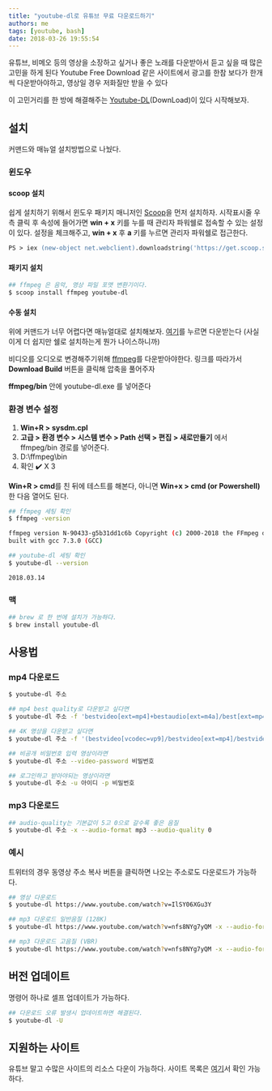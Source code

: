 ```yaml
---
title: "youtube-dl로 유튜브 무료 다운로드하기"
authors: me
tags: [youtube, bash]
date: 2018-03-26 19:55:54
---
```


유튜브, 비메오 등의 영상을 소장하고 싶거나 좋은 노래를 다운받아서 듣고 싶을 때 많은 고민을 하게 된다
Youtube Free Download 같은 사이트에서 광고를 한참 보다가 한개씩 다운받아야하고, 영상일 경우 저화질만 받을 수 있다

이 고민거리를 한 방에 해결해주는 [Youtube-DL](https://github.com/rg3/youtube-dl)(DownLoad)이 있다 시작해보자.

## 설치

커맨드와 매뉴얼 설치방법으로 나눴다.

### 윈도우

#### scoop 설치

쉽게 설치하기 위해서 윈도우 패키지 매니저인 [Scoop](https://scoop.sh/)을 먼저 설치하자.
시작표시줄 우측 클릭 후 속성에 들어가면 **win + x** 키를 누를 때 관리자 파워쉘로 접속할 수 있는 설정이 있다.
설정을 체크해주고, **win + x** 후 **a** 키를 누르면 관리자 파워쉘로 접근한다.

```ps
PS > iex (new-object net.webclient).downloadstring('https://get.scoop.sh')
```

#### 패키지 설치

```bash
## ffmpeg 은 음악, 영상 파일 포맷 변환기이다.
$ scoop install ffmpeg youtube-dl
```

#### 수동 설치

위에 커맨드가 너무 어렵다면 매뉴얼대로 설치해보자.
[여기](https://yt-dl.org/latest/youtube-dl.exe)를 누르면 다운받는다 (사실 이게 더 쉽지만 쉘로 설치하는게 뭔가 나이스하니까)

비디오를 오디오로 변경해주기위해 [ffmpeg](https://ffmpeg.zeranoe.com/builds/)를 다운받아야한다.
링크를 따라가서 **Download Build** 버튼을 클릭해 압축을 풀어주자

**ffmpeg/bin** 안에 youtube-dl.exe 를 넣어준다

### 환경 변수 설정

1. **Win+R > sysdm.cpl**
2. **고급 > 환경 변수 > 시스템 변수 > Path 선택 > 편집 > 새로만들기** 에서 ffmpeg/bin 경로를 넣어준다.
3. D:\\ffmpeg\\bin
4. 확인 ✔️ X 3

**Win+R > cmd**를 친 뒤에 테스트를 해본다, 아니면 **Win+x > cmd (or Powershell)** 한 다음 열어도 된다.

```bash
## ffmpeg 세팅 확인
$ ffmpeg -version

ffmpeg version N-90433-g5b31dd1c6b Copyright (c) 2000-2018 the FFmpeg developers
built with gcc 7.3.0 (GCC)

## youtube-dl 세팅 확인
$ youtube-dl --version

2018.03.14
```

### 맥

```bash
## brew 로 한 번에 설치가 가능하다.
$ brew install youtube-dl
```

## 사용법

### mp4 다운로드

```bash
$ youtube-dl 주소

## mp4 best quality로 다운받고 싶다면
$ youtube-dl 주소 -f 'bestvideo[ext=mp4]+bestaudio[ext=m4a]/best[ext=mp4]/best'

## 4K 영상을 다운받고 싶다면
$ youtube-dl 주소 -f '(bestvideo[vcodec=vp9]/bestvideo[ext=mp4]/bestvideo)+bestaudio/best'

## 비공개 비밀번호 입력 영상이라면
$ youtube-dl 주소 --video-password 비밀번호

## 로그인하고 받아야되는 영상이라면
$ youtube-dl 주소 -u 아이디 -p 비밀번호
```

### mp3 다운로드

```bash
## audio-quality는 기본값이 5고 0으로 갈수록 좋은 음질
$ youtube-dl 주소 -x --audio-format mp3 --audio-quality 0
```

### 예시

트위터의 경우 동영상 주소 복사 버튼을 클릭하면 나오는 주소로도 다운로드가 가능하다.

```bash
## 영상 다운로드
$ youtube-dl https://www.youtube.com/watch?v=IlSY06XGu3Y

## mp3 다운로드 일반음질 (128K)
$ youtube-dl https://www.youtube.com/watch?v=nfs8NYg7yQM -x --audio-format mp3

## mp3 다운로드 고음질 (VBR)
$ youtube-dl https://www.youtube.com/watch?v=nfs8NYg7yQM -x --audio-format mp3 --audio-quality 0
```

## 버전 업데이트

명령어 하나로 셀프 업데이트가 가능하다.

```bash
## 다운로드 오류 발생시 업데이트하면 해결된다.
$ youtube-dl -U
```

## 지원하는 사이트

유튜브 말고 수많은 사이트의 리소스 다운이 가능하다.
사이트 목록은 [여기](https://ytdl-org.github.io/youtube-dl/supportedsites.html)서 확인 가능하다.
